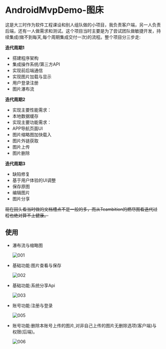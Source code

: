 # AndroidMvpDemo-图床

这是大三时作为软件工程课设和别人组队做的小项目，我负责客户端，另一人负责后端，还有一人做需求和测试。这个项目当时主要是为了尝试团队做敏捷开发，持续集成(做不到每天,每个周期集成交付一次)的流程。整个项目分三步走:

**迭代周期1**

- 搭建程序架构
- 集成操作系统/第三方API
- 实现前后端通信
- 实现图片加载与显示
- 用户登录注册
- 图片瀑布流

**迭代周期2**

- 实现主要性能需求：
- 本地数据缓存
- 实现主要功能需求：
- APP导航页面UI
- 图片缩略图加快载入
- 图片外链获取
- 图片上传
- 图片删除

**迭代周期3**

- 缺陷修复
- 基于用户体验的UI调整
- 保存原图
- 编辑图片
- 图片分享

~~现在回头看当时做的文档槽点不是一般的多，而从Teambition的燃尽图看迭代过程也绝对算不上健康。~~

## 使用

- 瀑布流与缩略图

  ![001](https://s2.ax1x.com/2020/03/07/3OuVyj.gif)

- 基础功能:图片查看与保存

  ![002](https://s2.ax1x.com/2020/03/07/3Ounwq.gif)

- 基础功能:系统分享Api

  ![003](https://s2.ax1x.com/2020/03/07/3Our1e.gif)

- 账号功能:注册与登录

  ![005](https://s2.ax1x.com/2020/03/07/3OucnA.gif)

- 账号功能:删除本账号上传的图片,对非自己上传的图片无删除选项(客户端)与权限(后端)。

  ![006](https://i.loli.net/2020/03/07/8ETh2N6vOJ1Wfck.gif)

